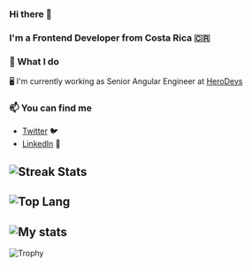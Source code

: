 ### Hi there 👋

### I'm a Frontend Developer from Costa Rica 🇨🇷

### 🔨 What I do

🖥 I'm currently working as Senior Angular Engineer at [HeroDevs](https://www.herodevs.com/)

### 📫 You can find me
- [Twitter](https://twitter.com/nel81212) 🐦
- [LinkedIn](https://www.linkedin.com/in/nelson-gutierrez-7649ab63/) 💼

![Streak Stats](https://github-readme-streak-stats.herokuapp.com/?user=nelsongutidev)
-----
![Top Lang](https://github-readme-stats.vercel.app/api/top-langs/?username=nelsongutidev&theme=cobalt)
-----
![My stats](https://github-readme-stats.vercel.app/api?username=nelsongutidev&count_private=true&show_icons=true&theme=cobalt)
-----
![Trophy](https://github-profile-trophy.vercel.app/?username=nelsongutidev)
